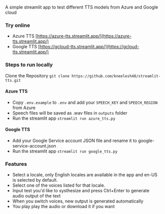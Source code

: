 A simple streamlit app to test different TTS models from Azure and Google cloud

### Try online
* Azure TTS [https://azure-tts.streamlit.app/](https://azure-tts.streamlit.app/)
* Google TTS [https://gcloud-tts.streamlit.app/](https://gcloud-tts.streamlit.app/)

### Steps to run locally
Clone the Repository `git clone https://github.com/kneelesh48/streamlit-tts.git`

#### Azure TTS
* Copy `.env.example` to `.env` and add your `SPEECH_KEY` and `SPEECH_REGION` from Azure
* Speech files will be saved as .wav files in `outputs` folder
* Run the streamlit app `streamlit run azure_tts.py`

#### Google TTS
* Add your Google Service account JSON file and rename it to google-service-account.json
* Run the streamlit app `streamlit run google_tts.py`

### Features
* Select a locale, only English locales are available in the app and en-US is selected by default.
* Select one of the voices listed for that locale.
* Input test you'd like to systhesize and press Ctrl+Enter to generate audio output of the text
* When you switch voices, new output is generated automatically
* You play play the audio or download it if you want
